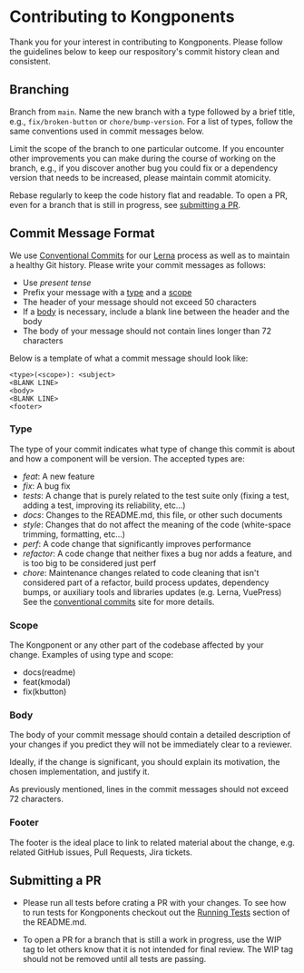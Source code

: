 # Contributing to Kongponents

Thank you for your interest in contributing to Kongponents. Please follow the guidelines below to keep our respository's commit history clean and consistent.

## Branching

Branch from `main`. Name the new branch with a type followed by a brief title, e.g., `fix/broken-button` or `chore/bump-version`. For a list of types, follow the same conventions used in commit messages below.

Limit the scope of the branch to one particular outcome. If you encounter other improvements you can make during the course of working on the branch, e.g., if you discover another bug you could fix or a dependency version that needs to be increased, please maintain commit atomicity.

Rebase regularly to keep the code history flat and readable. To open a PR, even for a branch that is still in progress, see [submitting a PR](#submitting-a-pr).

## Commit Message Format

We use [Conventional Commits](https://www.conventionalcommits.org/en/v1.0.0/) for our [Lerna](https://lerna.js.org/) process as well as to maintain a healthy Git history. Please write your commit messages as follows:

  * Use *present tense*
  * Prefix your message with a [type](#type) and a [scope](#scope)
  * The header of your message should not exceed 50 characters
  * If a [body](#body) is necessary, include a blank line between the header and the body
  * The body of your message should not contain lines longer than 72 characters

Below is a template of what a commit message should look like:

```
<type>(<scope>): <subject>
<BLANK LINE>
<body>
<BLANK LINE>
<footer>
```

### Type

The type of your commit indicates what type of change this commit is about and how a component will be version. The accepted types are:

* *feat*: A new feature
* *fix*: A bug fix
* *tests*: A change that is purely related to the test suite only (fixing a test, adding a test, improving its reliability, etc...)
* *docs*: Changes to the README.md, this file, or other such documents
* *style*: Changes that do not affect the meaning of the code (white-space trimming, formatting, etc...)
* *perf*: A code change that significantly improves performance
* *refactor*: A code change that neither fixes a bug nor adds a feature, and is too big to be considered just perf
* *chore*: Maintenance changes related to code cleaning that isn't considered part of a refactor, build process updates, dependency bumps, or auxiliary tools and libraries updates (e.g. Lerna, VuePress)
See the [conventional commits](https://www.conventionalcommits.org/en/v1.0.0/#summary) site for more details.

### Scope

The Kongponent or any other part of the codebase affected by your change. Examples of using type and scope:

* docs(readme)
* feat(kmodal)
* fix(kbutton)

### Body

The body of your commit message should contain a detailed description of your changes if you predict they will not be immediately clear to a reviewer.

Ideally, if the change is significant, you should explain its motivation, the chosen implementation, and justify it.

As previously mentioned, lines in the commit messages should not exceed 72 characters.

### Footer

The footer is the ideal place to link to related material about the change, e.g. related GitHub issues, Pull Requests, Jira tickets.

## Submitting a PR
- Please run all tests before crating a PR with your changes. To see how to run tests for Kongponents checkout out the [Running Tests](README.md#running-tests) section of the README.md.

- To open a PR for a branch that is still a work in progress, use the WIP tag to let others know that it is not intended for final review. The WIP tag should not be removed until all tests are passing.
